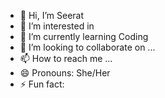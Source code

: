 - 👋 Hi, I’m Seerat
- 👀 I’m interested in 
- 🌱 I’m currently learning Coding
- 💞️ I’m looking to collaborate on ...
- 📫 How to reach me ...
- 😄 Pronouns: She/Her
- ⚡ Fun fact: 

<!---
Seerat05/Seerat05 is a ✨ special ✨ repository because its `README.md` (this file) appears on your GitHub profile.
You can click the Preview link to take a look at your changes.
--->
